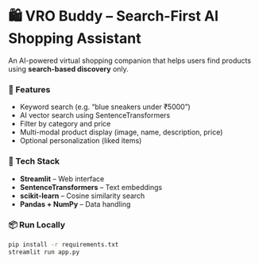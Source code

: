 # 🛍️ VRO Buddy – Search-First AI Shopping Assistant

An AI-powered virtual shopping companion that helps users find products using **search-based discovery** only.

### 🚀 Features
- Keyword search (e.g. “blue sneakers under ₹5000”)
- AI vector search using SentenceTransformers
- Filter by category and price
- Multi-modal product display (image, name, description, price)
- Optional personalization (liked items)

### 🧠 Tech Stack
- **Streamlit** – Web interface
- **SentenceTransformers** – Text embeddings
- **scikit-learn** – Cosine similarity search
- **Pandas + NumPy** – Data handling

### 📦 Run Locally
```bash
pip install -r requirements.txt
streamlit run app.py
